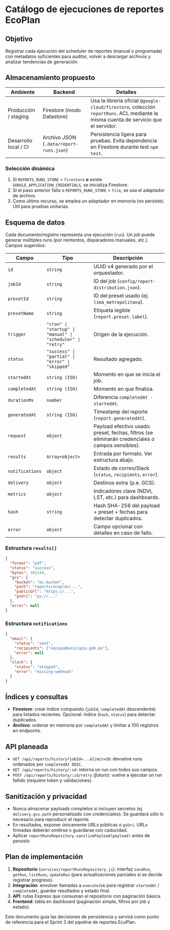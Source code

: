 # Catálogo de ejecuciones de reportes EcoPlan

## Objetivo

Registrar cada ejecución del scheduler de reportes (manual o programada) con metadatos suficientes para auditar, volver a descargar archivos y analizar tendencias de generación.

## Almacenamiento propuesto

| Ambiente | Backend | Detalles |
| --- | --- | --- |
| Producción / staging | Firestore (modo Datastore) | Usa la librería oficial `@google-cloud/firestore`, colección `reportRuns`. ACL mediante la misma cuenta de servicio que el servidor. |
| Desarrollo local / CI | Archivo JSON (`.data/report-runs.json`) | Persistencia ligera para pruebas. Evita dependencia en Firestore durante test `npm test`. |

### Selección dinámica

1. Si `REPORTS_RUNS_STORE` = `firestore` **o** existe `GOOGLE_APPLICATION_CREDENTIALS`, se inicializa Firestore.
2. Si el paso anterior falla o `REPORTS_RUNS_STORE` = `file`, se usa el adaptador de archivo.
3. Como último recurso, se emplea un adaptador en memoria (no persiste). Útil para pruebas unitarias.

## Esquema de datos

Cada documento/registro representa una ejecución (`run`). Un job puede generar múltiples runs (por reintentos, disparadores manuales, etc.). Campos sugeridos:

| Campo | Tipo | Descripción |
| --- | --- | --- |
| `id` | `string` | UUID v4 generado por el orquestador. |
| `jobId` | `string` | ID del job (`config/report-distribution.json`). |
| `presetId` | `string` | ID del preset usado (ej. `lima_metropolitana`). |
| `presetName` | `string` | Etiqueta legible (`report.preset.label`). |
| `trigger` | `"cron" \| "startup" \| "manual" \| "scheduler" \| "retry"` | Origen de la ejecución. |
| `status` | `"success" \| "partial" \| "error" \| "skipped"` | Resultado agregado. |
| `startedAt` | `string (ISO)` | Momento en que se inicia el job. |
| `completedAt` | `string (ISO)` | Momento en que finaliza. |
| `durationMs` | `number` | Diferencia `completedAt - startedAt`. |
| `generatedAt` | `string (ISO)` | Timestamp del reporte (`report.generatedAt`). |
| `request` | `object` | Payload efectivo usado: preset, fechas, filtros (se eliminarán credenciales o campos sensibles). |
| `results` | `Array<object>` | Entrada por formato. Ver estructura abajo. |
| `notifications` | `object` | Estado de correo/Slack (`status`, `recipients`, `error`). |
| `delivery` | `object` | Destinos extra (p.e. GCS). |
| `metrics` | `object` | Indicadores clave (NDVI, LST, etc.) para dashboards. |
| `hash` | `string` | Hash SHA-256 del payload + preset + fechas para detectar duplicados. |
| `error` | `object` | Campo opcional con detalles en caso de fallo. |

### Estructura `results[]`

```json
{
  "format": "pdf",
  "status": "success",
  "bytes": 382144,
  "gcs": {
    "bucket": "mi-bucket",
    "path": "reports/ecoplan/...",
    "publicUrl": "https://...",
    "gsUri": "gs://..."
  },
  "error": null
}
```

### Estructura `notifications`

```json
{
  "email": {
    "status": "sent",
    "recipients": ["equipo@municipio.gob.pe"],
    "error": null
  },
  "slack": {
    "status": "skipped",
    "error": "missing-webhook"
  }
}
```

## Índices y consultas

- **Firestore**: crear índice compuesto (`jobId`, `completedAt` descendente) para listados recientes. Opcional: índice (`hash`, `status`) para detectar duplicados.
- **Archivo**: ordenar en memoria por `completedAt` y limitar a 100 registros en endpoints.

## API planeada

- `GET /api/reports/history?jobId=...&limit=50`: devuelve runs ordenados por `completedAt DESC`.
- `GET /api/reports/history/:id`: retorna un run con todos sus campos.
- `POST /api/reports/history/:id/retry` *(futuro)*: vuelve a ejecutar un run fallido (requiere token y validaciones).

## Sanitización y privacidad

- Nunca almacenar payloads completos si incluyen secretos (ej. `delivery.gcs.path` personalizado con credenciales). Se guardará sólo lo necesario para reproducir el reporte.
- En resultados, exponer únicamente URLs públicas o `gsUri`. URLs firmadas deberán omitirse o guardarse con caducidad.
- Aplicar `reportRunsRepository.sanitizePayload(payload)` antes de persistir.

## Plan de implementación

1. **Repositorio** (`services/reportRunsRepository.js`): interfaz `saveRun`, `getRun`, `listRuns`, `updateRun` (para actualizaciones parciales si se decide registrar progreso).
2. **Integración**: envolver llamadas a `executeJob` para registrar `startedAt` / `completedAt`, guardar resultados y estado final.
3. **API**: rutas Express que consuman el repositorio con paginación básica.
4. **Frontend**: tabla en dashboard (paginación simple, filtros por job y estado).

Este documento guía las decisiones de persistencia y servirá como punto de referencia para el Sprint 3 del pipeline de reportes EcoPlan.
